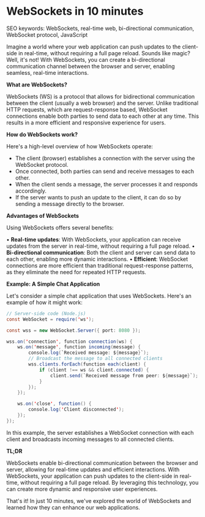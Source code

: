 **WebSockets in 10 minutes**
=====================

SEO keywords: WebSockets, real-time web, bi-directional communication, WebSocket protocol, JavaScript

Imagine a world where your web application can push updates to the client-side in real-time, without requiring a full page reload. Sounds like magic? Well, it's not! With WebSockets, you can create a bi-directional communication channel between the browser and server, enabling seamless, real-time interactions.

**What are WebSockets?**

WebSockets (WS) is a protocol that allows for bidirectional communication between the client (usually a web browser) and the server. Unlike traditional HTTP requests, which are request-response based, WebSocket connections enable both parties to send data to each other at any time. This results in a more efficient and responsive experience for users.

**How do WebSockets work?**

Here's a high-level overview of how WebSockets operate:

* The client (browser) establishes a connection with the server using the WebSocket protocol.
* Once connected, both parties can send and receive messages to each other.
* When the client sends a message, the server processes it and responds accordingly.
* If the server wants to push an update to the client, it can do so by sending a message directly to the browser.

**Advantages of WebSockets**

Using WebSockets offers several benefits:

• **Real-time updates**: With WebSockets, your application can receive updates from the server in real-time, without requiring a full page reload.
• **Bi-directional communication**: Both the client and server can send data to each other, enabling more dynamic interactions.
• **Efficient**: WebSocket connections are more efficient than traditional request-response patterns, as they eliminate the need for repeated HTTP requests.

**Example: A Simple Chat Application**

Let's consider a simple chat application that uses WebSockets. Here's an example of how it might work:

```java
// Server-side code (Node.js)
const WebSocket = require('ws');

const wss = new WebSocket.Server({ port: 8080 });

wss.on('connection', function connection(ws) {
    ws.on('message', function incoming(message) {
        console.log(`Received message: ${message}`);
        // Broadcast the message to all connected clients
        wss.clients.forEach(function each(client) {
            if (client !== ws && client.connected) {
                client.send(`Received message from peer: ${message}`);
            }
        });
    });

    ws.on('close', function() {
        console.log('Client disconnected');
    });
});
```

In this example, the server establishes a WebSocket connection with each client and broadcasts incoming messages to all connected clients.

**TL;DR**

WebSockets enable bi-directional communication between the browser and server, allowing for real-time updates and efficient interactions. With WebSockets, your application can push updates to the client-side in real-time, without requiring a full page reload. By leveraging this technology, you can create more dynamic and responsive user experiences.

That's it! In just 10 minutes, we've explored the world of WebSockets and learned how they can enhance our web applications.